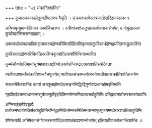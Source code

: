 +++
title = "५३ संक्रान्तिशान्तिः"

+++
कुमारजन्मकालेतुव्यतीपातश्च वैधृति । संक्रमश्चरवेस्तत्रजातोदारिद्र्यकारकः १

अश्रियंमृत्युमाप्नोतिनात्र कार्याविचारणा । स्त्रीणांचशोकदुःखंचसर्वनाशकरोभवेत् २ गोमुखप्रसवं कुर्याच्छान्तिचसनदग्रहाम् ।

उक्तकालेसंकल्पादिकंकृत्वापञ्चद्रोणपरिमितव्रीहिराशिंकृत्वातदुपरिसार्धद्रोणद्वयमिततण्डुलराशिंत

दुपरिसपादद्रोणपरिमिततिलराशिंचकृत्वातिलराशौविधिनास्थापित

कुम्भेसौवर्णप्रतिमायांसूर्यमावाह्यतद्दक्षिणोत्तरयोरग्निरुद्रादआवाह्यतिस्त्रोदेवताः

व्यतीपातशान्तौसंक्रातिशान्तौचपूजयेत् व्यतीपातसंक्राम्न्त्योर्जननेव्यतीपातसंक्रांतिशान्तितन्त्रेण

संकल्प्यैकैवशान्तिः कार्या अत्रपूजाहोमादेःप्रसङ्गसिद्धिःद्विगुणोवांप्रधानहोमइतिभाति

गृहपीठदेवतान्वाधानान्तसुर्यउत्सूर्योबृहदितिमन्त्रेणसमिदाज्यचर्वाहुतिभिः प्रतिद्रव्यमष्टोत्तरशतसंख्याभिः

अग्निरुद्रंचतैरेवद्रव्यैः प्रत्येकमष्टावंशतिसंख्याहुतिभिरग्निंदूतमितित्र्यंम्बकमितिमन्त्राभ्यांमृत्युंजयमष्टोत्तरशततिलाहुतिभिः

शेषेणत्यादि अभिषेकान्तेगोवस्त्रस्वर्णादिदत्त्वाशतंब्राह्मणान्भोजयेत् इतिव्यतीपातसंक्रान्तिशान्तिः ॥
